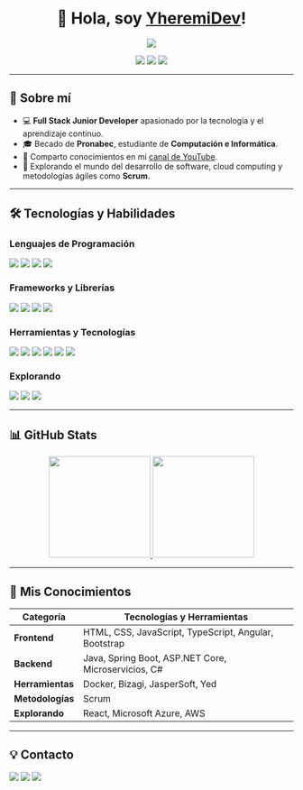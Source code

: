 <div align="center">
<h1>👋 Hola, soy <a href="#">YheremiDev</a>!</h1>
<img src="https://i.imgur.com/ubCFTxC.png" width="auto">
</div>

<p align="center">
<a href="https://www.youtube.com/@YheremiDevv?sub_confirmation=1"><img src="https://img.shields.io/youtube/channel/subscribers/UCjXvCRIVC2aP73BcbSKJjaA?style=social"></a>
<a href="https://github.com/YheremiRamos"><img src="https://img.shields.io/github/followers/YheremiRamos?style=social"></a>
<a href="https://www.linkedin.com/in/yheremi-fermin-ramos-quispe/"><img src="https://img.shields.io/badge/-LinkedIn-blue?style=social&logo=linkedin"></a>
</p>

---

## 🌟 Sobre mí

- 💻 **Full Stack Junior Developer** apasionado por la tecnología y el aprendizaje continuo.
- 🎓 Becado de **Pronabec**, estudiante de **Computación e Informática**.
- 🎥 Comparto conocimientos en mi [canal de YouTube](https://www.youtube.com/@YheremiDevv?sub_confirmation=1).
- 🚀 Explorando el mundo del desarrollo de software, cloud computing y metodologías ágiles como **Scrum**.

---

## 🛠️ Tecnologías y Habilidades

### Lenguajes de Programación
<p>
<img src="https://img.shields.io/badge/TypeScript-3178C6?style=for-the-badge&logo=typescript&logoColor=white">
<img src="https://img.shields.io/badge/Java-007396?style=for-the-badge&logo=java&logoColor=white">
<img src="https://img.shields.io/badge/JavaScript-F7DF1E?style=for-the-badge&logo=javascript&logoColor=black">
<img src="https://img.shields.io/badge/C%23-239120?style=for-the-badge&logo=c-sharp&logoColor=white">
</p>

### Frameworks y Librerías
<p>
<img src="https://img.shields.io/badge/Spring_Boot-6DB33F?style=for-the-badge&logo=spring-boot&logoColor=white">
<img src="https://img.shields.io/badge/Angular-DD0031?style=for-the-badge&logo=angular&logoColor=white">
<img src="https://img.shields.io/badge/ASP.NET_Core-512BD4?style=for-the-badge&logo=dotnet&logoColor=white">
<img src="https://img.shields.io/badge/Bootstrap-563D7C?style=for-the-badge&logo=bootstrap&logoColor=white">
</p>

### Herramientas y Tecnologías
<p>
<img src="https://img.shields.io/badge/Docker-2496ED?style=for-the-badge&logo=docker&logoColor=white">
<img src="https://img.shields.io/badge/Microservices-EE4C2C?style=for-the-badge&logo=microservices&logoColor=white">
<img src="https://img.shields.io/badge/Scrum-6DB33F?style=for-the-badge&logo=scrum&logoColor=white">
<img src="https://img.shields.io/badge/Bizagi-1D4E89?style=for-the-badge&logo=bizagi&logoColor=white">
<img src="https://img.shields.io/badge/JasperSoft-0078D4?style=for-the-badge&logo=jaspersoft&logoColor=white">
<img src="https://img.shields.io/badge/Yed-232F3E?style=for-the-badge&logo=yed&logoColor=white">
</p>

### Explorando
<p>
<img src="https://img.shields.io/badge/React-61DAFB?style=for-the-badge&logo=react&logoColor=black">
<img src="https://img.shields.io/badge/AWS-232F3E?style=for-the-badge&logo=amazon-aws&logoColor=white">
<img src="https://img.shields.io/badge/Azure-0078D4?style=for-the-badge&logo=microsoft-azure&logoColor=white">
</p>

---

## 📊 GitHub Stats

<p align="center">
<a href="https://github.com/YheremiRamos">
  <img height="180em" src="https://github-readme-stats-eight-theta.vercel.app/api?username=YheremiRamos&show_icons=true&theme=algolia&include_all_commits=true&count_private=true"/>
  <img height="180em" src="https://github-readme-stats-eight-theta.vercel.app/api/top-langs/?username=YheremiRamos&layout=compact&langs_count=8&theme=algolia"/>
</a>
</p>

---

## 🚀 Mis Conocimientos

| **Categoría**         | **Tecnologías y Herramientas**                                                                 |
|------------------------|-----------------------------------------------------------------------------------------------|
| **Frontend**          | HTML, CSS, JavaScript, TypeScript, Angular, Bootstrap                                         |
| **Backend**           | Java, Spring Boot, ASP.NET Core, Microservicios, C#                                           |
| **Herramientas**      | Docker, Bizagi, JasperSoft, Yed                                                                |
| **Metodologías**      | Scrum                                                                                         |
| **Explorando**        | React, Microsoft Azure, AWS                                                                    |

---

## 💡 Contacto

<p>
<a href="mailto:yheremidev@example.com"><img src="https://img.shields.io/badge/Email-D14836?style=for-the-badge&logo=gmail&logoColor=white"></a>
<a href="https://linkedin.com/in/yheremi-fermin-ramos-quispe/"><img src="https://img.shields.io/badge/LinkedIn-0077B5?style=for-the-badge&logo=linkedin&logoColor=white"></a>
<a href="https://github.com/YheremiRamos"><img src="https://img.shields.io/badge/GitHub-181717?style=for-the-badge&logo=github&logoColor=white"></a>
</p>
